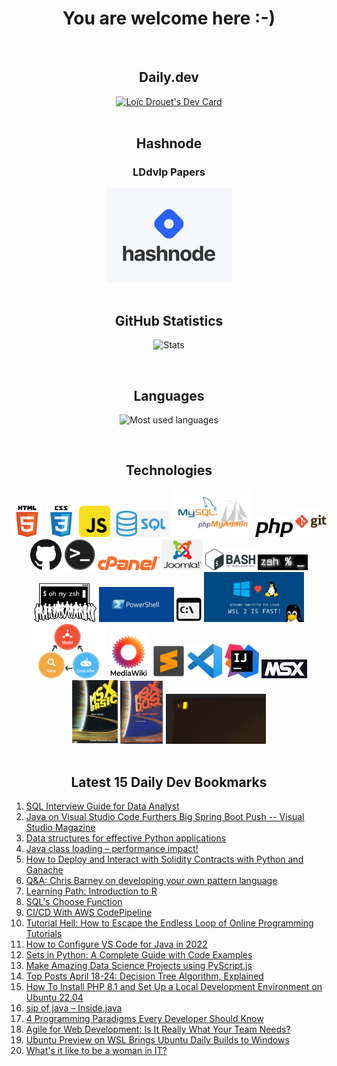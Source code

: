 <h1 align="center"> You are welcome here :-)</h1>

<br />

<div align="center">
    <h2>Daily.dev</h2>    
    <a href="https://app.daily.dev/LDdvlp">
        <img
            src="https://api.daily.dev/devcards/6a2db644d7b342d5924aa8a261fc3c97.png?r=d2h" width="400"
            alt="Loïc Drouet's Dev Card" 
        />
    </a>
</div>

<br />

<div align="center">
    <h2>Hashnode</h2>
    <h3>LDdvlp Papers</h3>
    <a href="https://lddvlp.hashnode.dev/">
        <img 
            src="/images/00-hashnode-logo.jfif" 
            width="200" alt="LDdvlp Papers" 
        />
    </a>
</div>

<br />

<div align="center">
    <h2>GitHub Statistics</h2>
    
![Stats](https://github-readme-stats.vercel.app/api?username=lddvlp&show_icons=true&theme=radical&count_private=true)

</div>

<br />

<div align="center">
    <h2>Languages</h2>

![Most used languages](https://github-readme-stats.vercel.app/api/top-langs/?username=lddvlp)

</div>

<br />

<div align="center">
    <h2>Technologies</h2>

<!-- Image #01    -->
<img alt="HTML5" width="50px" src="https://raw.githubusercontent.com/github/explore/80688e429a7d4ef2fca1e82350fe8e3517d3494d/topics/html/html.png" />

<!-- Image #02    -->
<img alt="CSS3" width="50px" src="https://raw.githubusercontent.com/github/explore/80688e429a7d4ef2fca1e82350fe8e3517d3494d/topics/css/css.png" />

<!-- Image #03    -->
<img alt="JavaScript" width="50px"   src="/images/03-javascript-logo.png" />

<!-- Image #04    -->
<img alt="SQL" width="90px" src="/images/04-sql-logo.jpg" />

<!-- Image #05    -->
<img alt="phpMyAdmin-MySQL" width="130px" src="/images/05-phpmyadmin-mysql-logo.png" />

<!-- Image #06    -->
<img alt="PHP" width="60px" src="/images/06-php-logo-alt.png" />

<!-- Image #07    -->
<img alt="Git" width="50px" src="https://raw.githubusercontent.com/github/explore/80688e429a7d4ef2fca1e82350fe8e3517d3494d/topics/git/git.png" />

<!-- Image #08    -->
<img alt="GitHub" width="50px" src="https://raw.githubusercontent.com/github/explore/78df643247d429f6cc873026c0622819ad797942/topics/github/github.png" />

<!-- Image #09    -->
<img alt="Shell" width="50px" src="https://raw.githubusercontent.com/github/explore/80688e429a7d4ef2fca1e82350fe8e3517d3494d/topics/terminal/terminal.png" />

<!-- Image #10    -->
<img alt="cPanel" width="100px" src="/images/10-cpanel-logo.png" />

<!-- Image #11    -->
<img alt="Joomla!" width="65px" src="/images/11-joomla-logo.png" />

<!-- Image #12    -->
<img alt="Bash" width="80px" src="/images/12-bash-logo.png" />

<!-- Image #13    -->
<img alt="Zsh" width="80px" src="/images/13-zsh-logo.gif" />

<!-- Image #14    -->
<img alt="Oh My Zsh" width="100px" src="/images/14-oh_my_zsh-logo.png" />

<!-- Image #15    -->
<img alt="PowerShell" width="120px" src="/images/15-powershell-logo.jpg" />

<!-- Image #16    -->
<img alt="cmd" width="40px" src="/images/16-cmd-logo.png" />

<!-- Image #17    -->
<img alt="WSL2" width="160px" src="/images/17-wsl2-logo.jpg" />

<!-- Image #18    -->
<img alt="MVC" width="120px" src="/images/18-mvc-logo.jpg" />

<!-- Image #19    -->
<img alt="MediaWiki" width="65px" src="/images/19-mediawiki-logo.png" />

<!-- Image #90    -->
<img alt="Sublime Text" width="55px" src="/images/90-sublime_text-logo.png" />

<!-- Image #91    -->
<img alt="VS Code" width="55px" src="/images/91-vs_code-logo.png" />

<!-- Image #92    -->
<img alt="IntelliJ IDEA" width="55px" src="/images/92-intellij_idea.png" />

<!-- Image #95   -->
<img alt="MSX" width="73px" src="/images/95-msx-logo.png" />

<!-- Image #96    -->
<img alt="MSX-BASIC" width="73px" src="/images/96-msx_ basic-logo.jfif" />

<!-- Image #97    -->
<img alt="MSX-DOS" width="69px" src="/images/97-msx_dos-logo.jpg" />

<!-- Image #99    -->
<img alt="Amber Terminal" width="160px" src="/images/98-amber_terminal.gif" />

</div>

<br />

<div align="center">
    <h2>Latest 15 Daily Dev Bookmarks</h2>
</div>

<!-- daily.dev BOOKMARKS:START -->
1. [SQL Interview Guide for Data Analyst](https://app.daily.dev/posts/hFnNkUUpS?utm_source=rss&utm_medium=bookmarks&utm_campaign=Yaq6rDv_C)
2. [Java on Visual Studio Code Furthers Big Spring Boot Push -- Visual Studio Magazine](https://app.daily.dev/posts/WxlPDTfc3?utm_source=rss&utm_medium=bookmarks&utm_campaign=Yaq6rDv_C)
3. [Data structures for effective Python applications](https://app.daily.dev/posts/-xYRNg1qr?utm_source=rss&utm_medium=bookmarks&utm_campaign=Yaq6rDv_C)
4. [Java class loading – performance impact!](https://app.daily.dev/posts/YjQ9_yoFj?utm_source=rss&utm_medium=bookmarks&utm_campaign=Yaq6rDv_C)
5. [How to Deploy and Interact with Solidity Contracts with Python and Ganache](https://app.daily.dev/posts/ZQcDqKaAv?utm_source=rss&utm_medium=bookmarks&utm_campaign=Yaq6rDv_C)
6. [Q&amp;A: Chris Barney on developing your own pattern language](https://app.daily.dev/posts/yKRbQLxDE?utm_source=rss&utm_medium=bookmarks&utm_campaign=Yaq6rDv_C)
7. [Learning Path: Introduction to R](https://app.daily.dev/posts/RmO9IuQaW?utm_source=rss&utm_medium=bookmarks&utm_campaign=Yaq6rDv_C)
8. [SQL&#39;s Choose Function](https://app.daily.dev/posts/JDT2u7YPO?utm_source=rss&utm_medium=bookmarks&utm_campaign=Yaq6rDv_C)
9. [CI/CD With AWS CodePipeline](https://app.daily.dev/posts/kZwulCc-L?utm_source=rss&utm_medium=bookmarks&utm_campaign=Yaq6rDv_C)
10. [Tutorial Hell: How to Escape the Endless Loop of Online Programming Tutorials](https://app.daily.dev/posts/PkFMXLacM?utm_source=rss&utm_medium=bookmarks&utm_campaign=Yaq6rDv_C)
11. [How to Configure VS Code for Java in 2022](https://app.daily.dev/posts/ZLfJXkg04?utm_source=rss&utm_medium=bookmarks&utm_campaign=Yaq6rDv_C)
12. [Sets in Python: A Complete Guide with Code Examples](https://app.daily.dev/posts/VuQ-wT2rd?utm_source=rss&utm_medium=bookmarks&utm_campaign=Yaq6rDv_C)
13. [Make Amazing Data Science Projects using PyScript.js](https://app.daily.dev/posts/HX-ZMCoqV?utm_source=rss&utm_medium=bookmarks&utm_campaign=Yaq6rDv_C)
14. [Top Posts April 18-24: Decision Tree Algorithm, Explained](https://app.daily.dev/posts/T2DLzSPO6?utm_source=rss&utm_medium=bookmarks&utm_campaign=Yaq6rDv_C)
15. [How To Install PHP 8.1 and Set Up a Local Development Environment on Ubuntu 22.04](https://app.daily.dev/posts/fNWn-YGm_?utm_source=rss&utm_medium=bookmarks&utm_campaign=Yaq6rDv_C)
16. [sip of java – Inside.java](https://app.daily.dev/posts/_UOmAd3jg?utm_source=rss&utm_medium=bookmarks&utm_campaign=Yaq6rDv_C)
17. [4 Programming Paradigms Every Developer Should Know](https://app.daily.dev/posts/uxuyos6fO?utm_source=rss&utm_medium=bookmarks&utm_campaign=Yaq6rDv_C)
18. [Agile for Web Development: Is It Really What Your Team Needs?](https://app.daily.dev/posts/jZS3QuDf2?utm_source=rss&utm_medium=bookmarks&utm_campaign=Yaq6rDv_C)
19. [Ubuntu Preview on WSL Brings Ubuntu Daily Builds to Windows](https://app.daily.dev/posts/hD66cX5bj?utm_source=rss&utm_medium=bookmarks&utm_campaign=Yaq6rDv_C)
20. [What&#39;s it like to be a woman in IT?](https://app.daily.dev/posts/Oz1PqP_Ma?utm_source=rss&utm_medium=bookmarks&utm_campaign=Yaq6rDv_C)

<!-- daily.dev BOOKMARKS:END -->
